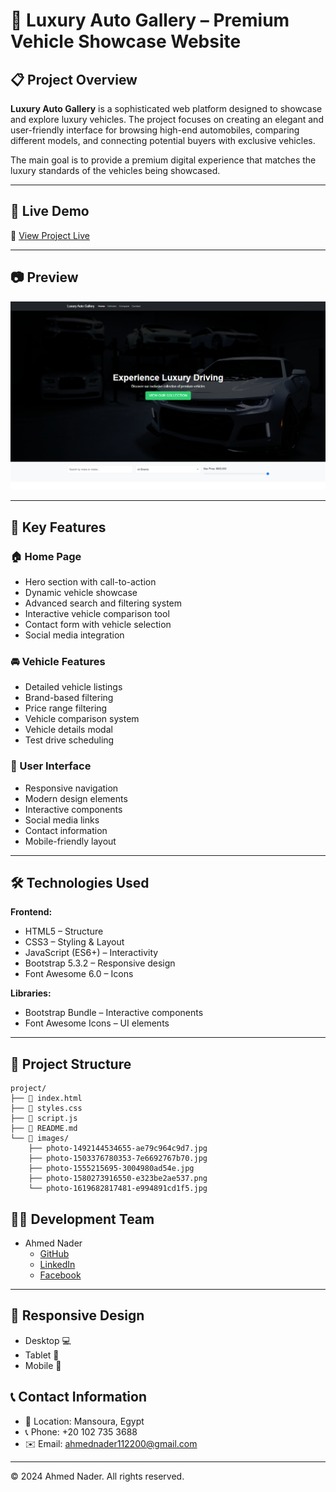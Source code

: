 # 🚗 Luxury Auto Gallery – Premium Vehicle Showcase Website

## 📋 Project Overview
**Luxury Auto Gallery** is a sophisticated web platform designed to showcase and explore luxury vehicles. The project focuses on creating an elegant and user-friendly interface for browsing high-end automobiles, comparing different models, and connecting potential buyers with exclusive vehicles.

The main goal is to provide a premium digital experience that matches the luxury standards of the vehicles being showcased.

---

## 🚀 Live Demo
🔗 [View Project Live](https://ahmednaderhq.github.io/Luxury-Driving/)

---

## 📷 Preview
![Project Screenshot](images/screenshot.png)

---

## 🎯 Key Features

### 🏠 Home Page
- Hero section with call-to-action
- Dynamic vehicle showcase
- Advanced search and filtering system
- Interactive vehicle comparison tool
- Contact form with vehicle selection
- Social media integration

### 🚘 Vehicle Features
- Detailed vehicle listings
- Brand-based filtering
- Price range filtering
- Vehicle comparison system
- Vehicle details modal
- Test drive scheduling

### 📱 User Interface
- Responsive navigation
- Modern design elements
- Interactive components
- Social media links
- Contact information
- Mobile-friendly layout

---

## 🛠️ Technologies Used

**Frontend:**
- HTML5 – Structure
- CSS3 – Styling & Layout
- JavaScript (ES6+) – Interactivity
- Bootstrap 5.3.2 – Responsive design
- Font Awesome 6.0 – Icons

**Libraries:**
- Bootstrap Bundle – Interactive components
- Font Awesome Icons – UI elements

---

## 📂 Project Structure

```
project/
├── 📄 index.html
├── 📄 styles.css
├── 📄 script.js
├── 📄 README.md
└── 📁 images/
    ├── photo-1492144534655-ae79c964c9d7.jpg
    ├── photo-1503376780353-7e6692767b70.jpg
    ├── photo-1555215695-3004980ad54e.jpg
    ├── photo-1580273916550-e323be2ae537.png
    └── photo-1619682817481-e994891cd1f5.jpg
```

## 👨‍💻 Development Team

- Ahmed Nader
  - [GitHub](https://github.com/AhmedNaderHQ)
  - [LinkedIn](https://www.linkedin.com/in/ahmed-nader-8a0a2529a)
  - [Facebook](https://www.facebook.com/share/1JURvC96xV/)

---

## 📱 Responsive Design
- Desktop 💻
- Tablet 📱
- Mobile 📲

## 📞 Contact Information
- 📍 Location: Mansoura, Egypt
- 📞 Phone: +20 102 735 3688
- ✉️ Email: ahmednader112200@gmail.com

---

© 2024 Ahmed Nader. All rights reserved.




